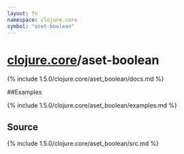 ```yaml
---
layout: fn
namespace: clojure.core
symbol: "aset-boolean"
---
```


# [clojure.core](../)/aset-boolean

{% include 1.5.0/clojure.core/aset_boolean/docs.md %}

##Examples

{% include 1.5.0/clojure.core/aset_boolean/examples.md %}
## Source
{% include 1.5.0/clojure.core/aset_boolean/src.md %}

